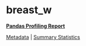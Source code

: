 # breast_w

[**Pandas Profiling Report**](https://epistasislab.github.io/pmlb/profile/breast_w.html)

[Metadata](metadata.yaml) | [Summary Statistics](summary_stats.tsv)

